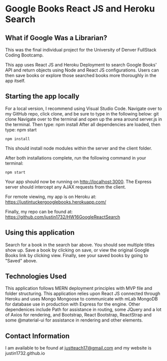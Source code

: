 # Google Books React JS and Heroku Search

## What if Google Was a Librarian?

This was the final individual project for the University of Denver FullStack Coding Bootcamp.

This app uses React JS and Heroku Deployment to search Google Books' API and return objects using Node and React JS configurations. Users can then save books or explore those searched books more thoroughly in the app itself.

## Starting the app locally

For a local version, I recommend using Visual Studio Code. Navigate over to my GitHub repo, click clone, and be sure to type in the following below:
git clone
Navigate over to the terminal and open up the area around server.js in the terminal. Then type:
npm install
After all dependencies are loaded, then type:
npm start

```
npm install
```

This should install node modules within the server and the client folder.

After both installations complete, run the following command in your terminal:

```
npm start
```

Your app should now be running on <http://localhost:3000>. The Express server should intercept any AJAX requests from the client.

For remote viewing, my app is on Heroku at:
https://justintuckergooglebooks.herokuapp.com/

Finally, my repo can be found at:
https://github.com/justin1732/HW16GoogleReactSearch

## Using this application

Search for a book in the search bar above. You should see multiple titles show up. Save a book by clicking on save, or view the original Google Books link by clicking view. Finally, see your saved books by going to "Saved" above.

## Technologies Used

This application follows MERN deployment principles with MVP file and folder structuring. This application relies upon React JS connected through Heroku and uses Mongo Mongoose to communicate with mLab MongoDB for database use in production with Express for the engine. Other dependenices include Path for assistance in routing, some JQuery and a lot of Axios for rendering, and Bootstrap, React Bootstrap, ReactStrap and some @material-ui for assistance in rendering and other elements.

## Contact Information
I am available to be found at justteach17@gmail.com and my website is justin1732.github.io 


